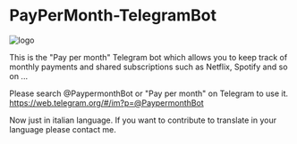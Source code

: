# PayPerMonth-TelegramBot

![logo](https://www.edoardovignati.it/wp-content/uploads/2019/08/paypermonth-300x188.jpg "Logo")

This is the "Pay per month" Telegram bot which allows you to keep track of monthly payments and shared subscriptions such as Netflix, Spotify and so on ... 

Please search @PaypermonthBot or "Pay per month" on Telegram to use it. https://web.telegram.org/#/im?p=@PaypermonthBot

Now just in italian language. If you want to contribute to translate in your language please contact me.

